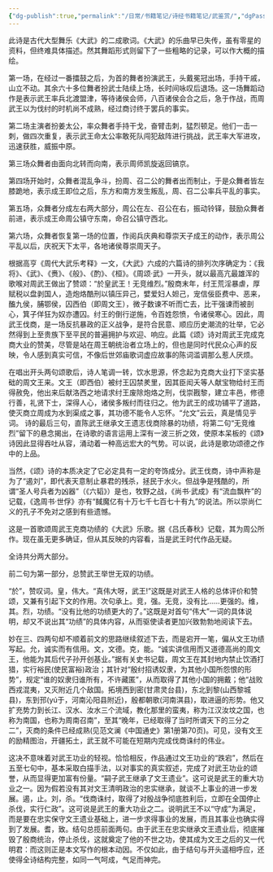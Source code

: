 ```yaml
---
{"dg-publish":true,"permalink":"/日常/书籍笔记/诗经书籍笔记/武鉴赏/","dgPassFrontmatter":true}
---
```


此诗是古代大型舞乐《大武》的二成歌词。《大武》的乐曲早已失传，虽有零星的资料，但终难具体描述。然其舞蹈形式则留下了一些粗略的记录，可以作大概的描绘。

第一场，在经过一番擂鼓之后，为首的舞者扮演武王，头戴冕冠出场，手持干戚，山立不动。其余六十多位舞者扮武士陆续上场，长时间咏叹后退场。这一场舞蹈动作是表示武王率兵北渡盟津，等待诸侯会师，八百诸侯会合之后，急于作战，而周武王以为伐纣的时机尚不成熟，经过商讨终于罢兵的事实。

第二场主演者扮姜太公，率众舞者手持干戈，奋臂击刺，猛烈顿足。他们一击一刺，做四次重复，表示武王命太公率敢死队闯犯敌阵进行挑战，武王率大军进攻，迅速获胜，威振中原。

第三场众舞者由面向北转而向南，表示周师凯旋返回镐京。

第四场开始时，众舞者混乱争斗，扮周、召二公的舞者出而制止，于是众舞者皆左膝跪地，表示成王即位之后，东方和南方发生叛乱，周、召二公率兵平乱的事实。

第五场，众舞者分成左右两大部分，周公在左、召公在右，振动铃铎，鼓励众舞者前进，表示成王命周公镇守东南，命召公镇守西北。

第六场，众舞者恢复第一场的位置，作阅兵庆典和尊崇天子成王的动作，表示周公平乱以后，庆祝天下太平，各地诸侯尊崇周天子。

根据高亨《周代大武乐考释》一文，《大武》六成的六篇诗的排列次序确定为：《我将》、《武》、《赉》、《般》、《酌》、《桓》。《周颂·武》一开头，就以最高亢最雄浑的歌喉对周武王做出了赞颂：“於皇武王！无竞维烈。”殷商末年，纣王荒淫暴虐，厚赋税以盘剥国人，造炮烙酷刑以镇压异己，嬖爱妇人妲己，宠信佞臣费中、恶来，醢九侯，脯鄂侯，囚西伯（即周文王），微子数谏不听而亡去，比干强谏而被剖心，箕子佯狂为奴亦遭囚。纣王的倒行逆施，令百姓怨愤，令诸侯寒心。因此，周武王伐商，是一场反抗暴政的正义战争，是符合民意、顺应历史潮流的壮举，它必然得到上至贵族下至平民的普遍拥护与欢迎、响应。此篇《颂》诗对周武王完成克商大业的赞美，尽管是站在周王朝统治者立场上的，但也是同时代民众心声的反映，令人感到真实可信，不像后世郊庙歌词虚应故事的陈词滥调那么惹人厌烦。

在唱出开头两句颂歌后，诗人笔调一转，饮水思源，怀念起为克商大业打下坚实基础的周文王来。文王（即西伯）被纣王囚禁羑里，因其臣闳夭等人献宝物给纣王而得赦免，他出来后献洛西之地请求纣王废除炮烙之刑，伐崇戡黎，建立丰邑，修德行善，礼贤下士，深得人心，诸侯多叛纣而往归之。他为武王的成功铺平了道路，使灭商立周成为水到渠成之事，其功德不能令人忘怀。“允文”云云，真是情见乎词。
诗的最后三句，直陈武王继承文王遗志伐商除暴的功绩，将第二句“无竞维烈”留下的悬念揭出，在诗歌的语言运用上深有一波三折之效，使原本呆板的《颂》诗因此显得吞吐从容，涌动着一种高远宏大的气势。可以说，此诗是歌功颂德之作中的上品。

当然，《颂》诗的本质决定了它必定具有一定的夸饰成分。武王伐商，诗中声称是为了“遏刘”，即代表天意制止暴君的残杀，拯民于水火。但战争是残酷的，所谓“圣人号兵者为凶器”（《六韬》）是也，牧野之战，《尚书·武成》有“流血飘杵”的记载，《逸周书·世俘》亦有“馘魔亿有十万七千七百七十有九”的说法。所以崇尚仁义的孔子不免对之感到有些遗憾。

这是一首歌颂周武王克商功绩的《大武》乐歌。据《吕氏春秋》记载，其为周公所作。现在虽无更多确证，但从其反映的内容看，当是武王时代作品无疑。

全诗共分两大部分。

前二句为第一部分，总赞武王举世无双的功绩。

“於”，赞叹词。皇，伟大。“真伟大呀，武王!”这既是对武王人格的总体评价和赞颂，又兼有引起下文的作用。次句承上。竞，强。无竞，没有比……更强的。维，其。烈，功绩。“没有比他的功绩更大的了。”这既是对首句“伟大”一词的具体说明，却又不说出其“功绩”的具体内容，从而驱使读者更加兴致勃勃地阅读下去。

妙在三、四两句却不顺着前文的思路继续叙述下去，而是宕开一笔，偏从文王功绩写起。允，诚实而有信用。文，文德。克，能。“诚实讲信用而又道德高尚的周文王，他能为其后代子孙开创基业。”据有关史书记载，周文王在其封地内禁止饮酒打猎，实行裕民(使民富裕)政治；其针对“殷纣招诱奴隶，为其他小国所怨恨的形势”，规定“谁的奴隶归谁所有，不许藏匿”，从而取得了其他小国的拥戴；他“战败西戎混夷，又灭附近几个敌国。拓境西到密(甘肃灵台县)，东北到黎(山西黎城县)，东到邘(yú于，河南沁阳县附近)，殷都朝歌(河南淇县)，取进逼的形势。他又扩充势力到长江、汉水、汝水三个流域，教化那里的蛮夷，称为江汉汝坟之国，也称为南国，也称为周南召南”，至其“晚年，已经取得了当时所谓天下的三分之二”，灭商的条件已经成熟(见范文澜《中国通史》第1册第70页)。可见，没有文王的励精图治，开疆拓土，武王就不可能在短期内完成伐商诛纣的伟业。

这决不意味着对武王功业的轻视。恰恰相反，作品通过文王功业的“跌宕”，然后在五至七句中，基本采取白描手法，以对事实的真实叙述，完成了对武王功业的颂誉，从而显得更加富有份量。“嗣子武王继承了文王遗业”。这可说是武王的重大功业之一。因为假若没有其对文王清明政治的忠实继承，就谈不上事业的进一步发展。遏，止。刘，杀。“伐商诛纣，取得了对殷战争彻底胜利后，立即在全国停止杀伐，实行仁政”。这可说是武王的重大功业之二。说明武王不以“守成”为满足，而是要在忠实保守文王遗业基础上，进一步求得事业的发展，而且其事业也确实得到了发展。耆，致。结句总揽前面两句。由于武王在忠实继承文王遗业后，彻底摧毁了殷商统治，停止杀伐，这就奠定了他的不世之功，使其成为文王之后的又一代明君：而这则正是本文写作的根本动因。不仅如此，由于结句与开头遥相呼应，还使得全诗结构完整，如同一气呵成，气足而神完。